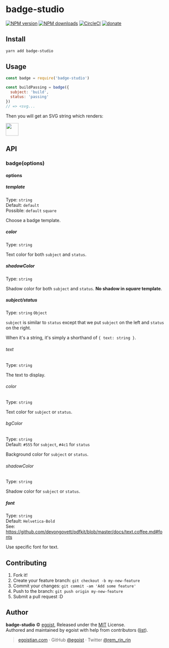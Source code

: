 # badge-studio

[![NPM version](https://img.shields.io/npm/v/badge-studio.svg?style=flat)](https://npmjs.com/package/badge-studio) [![NPM downloads](https://img.shields.io/npm/dm/badge-studio.svg?style=flat)](https://npmjs.com/package/badge-studio) [![CircleCI](https://circleci.com/gh/egoist/badge-studio/tree/master.svg?style=shield)](https://circleci.com/gh/egoist/badge-studio/tree/master)  [![donate](https://img.shields.io/badge/$-donate-ff69b4.svg?maxAge=2592000&style=flat)](https://github.com/egoist/donate)

## Install

```bash
yarn add badge-studio
```

## Usage

```js
const badge = require('badge-studio')

const buildPassing = badge({
  subject: 'build',
  status: 'passing'
})
// => <svg...
```

Then you will get an SVG string which renders:

<img src="https://ooo.0o0.ooo/2017/06/28/59536f4dd014a.png" height="40" />

## API

### badge(options)

#### options

##### template

Type: `string`<br>
Default: `default`<br>
Possible: `default` `square`

Choose a badge template.

##### color

Type: `string`

Text color for both `subject` and `status`.

##### shadowColor

Type: `string`

Shadow color for both `subject` and `status`. **No shadow in *square* template**.

##### subject/status

Type: `string` `Object`

`subject` is similar to `status` except that we put `subject` on the left and `status` on the right.

When it's a string, it's simply a shorthand of `{ text: string }`.

###### text

Type: `string`

The text to display.

###### color

Type: `string`

Text color for `subject` or `status`.

###### bgColor 

Type: `string`<br>
Default: `#555` for `subject`, `#4c1` for `status`

Background color for `subject` or `status`.

###### shadowColor

Type: `string`

Shadow color for `subject` or `status`.

##### font

Type: `string`<br>
Default: `Helvetica-Bold`<br>
See: https://github.com/devongovett/pdfkit/blob/master/docs/text.coffee.md#fonts

Use specific font for text.

## Contributing

1. Fork it!
2. Create your feature branch: `git checkout -b my-new-feature`
3. Commit your changes: `git commit -am 'Add some feature'`
4. Push to the branch: `git push origin my-new-feature`
5. Submit a pull request :D


## Author

**badge-studio** © [egoist](https://github.com/egoist), Released under the [MIT](./LICENSE) License.<br>
Authored and maintained by egoist with help from contributors ([list](https://github.com/egoist/badge-studio/contributors)).

> [egoistian.com](https://egoistian.com) · GitHub [@egoist](https://github.com/egoist) · Twitter [@rem_rin_rin](https://twitter.com/rem_rin_rin)
